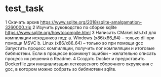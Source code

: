 # test_task
1
Скачать архив https://www.sqlite.org/2018/sqlite-amalgamation-3260000.zip
2
Изучить руководство по сборке sqlite https://www.sqlite.org/howtocompile.html
3
Написать CMakeLists.txt для компиляции исходников под:
a.
Windows (x86/x86_64) – только dll при помощи MSVC
b.
Linux (x86/x86_64) – только so при помощи gcc
Запустить процесс компиляции, получить лог компиляции и итоговые библиотеки.
Если в процессе возникнут ошибки – желательно описать процесс их решения в
Readme.
4
Создать
Docker
и предоставить
Dockerfile
для инициализации легковесного
сборочного окружения с gcc, в котором можно собрать so библиотеки sqlite.
